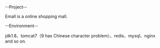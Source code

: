 --Project--

  Emall is a online shopping mall.

--Environment--

  jdk1.8、tomcat7（9 has Chinese character problem）、redis、mysql、nginx and so on.

